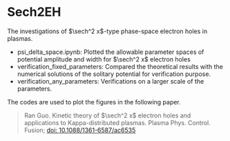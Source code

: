 # Sech2EH
The investigations of $\sech^2 x$-type phase-space electron holes in plasmas.
- psi_delta_space.ipynb: Plotted the allowable parameter spaces of potential amplitude and width for $\sech^2 x$ electron holes
- verification_fixed_parameters: Compared the theoretical results with the numerical solutions of the solitary potential for verification purpose.
- verification_any_parameters: Verifications on a larger scale of the parameters.

The codes are used to plot the figures in the following paper.
> Ran Guo. Kinetic theory of $\sech^2 x$ electron holes and applications to Kappa-distributed plasmas. Plasma Phys. Control. Fusion; [doi: 10.1088/1361-6587/ac6535](https://doi.org/10.1088/1361-6587/ac6535)
